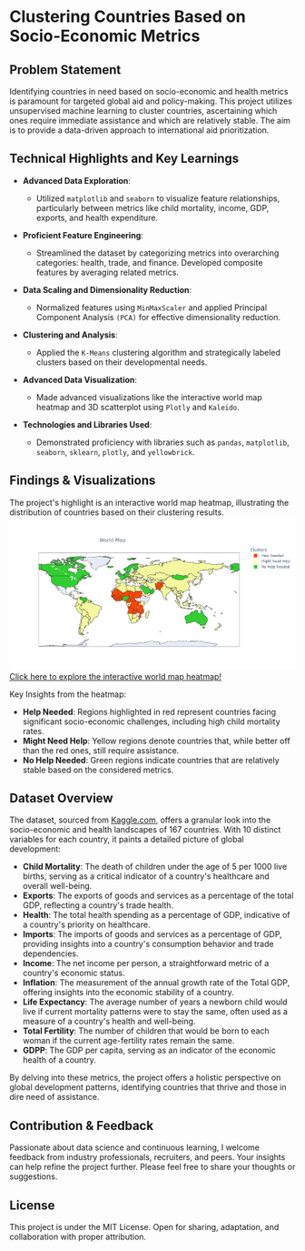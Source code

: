 # Clustering Countries Based on Socio-Economic Metrics

## Problem Statement
Identifying countries in need based on socio-economic and health metrics is paramount for targeted global aid and policy-making. This project utilizes unsupervised machine learning to cluster countries, ascertaining which ones require immediate assistance and which are relatively stable. The aim is to provide a data-driven approach to international aid prioritization.

## Technical Highlights and Key Learnings

- **Advanced Data Exploration**:
  - Utilized `matplotlib` and `seaborn` to visualize feature relationships, particularly between metrics like child mortality, income, GDP, exports, and health expenditure.

- **Proficient Feature Engineering**:
  - Streamlined the dataset by categorizing metrics into overarching categories: health, trade, and finance. Developed composite features by averaging related metrics.

- **Data Scaling and Dimensionality Reduction**:
  - Normalized features using `MinMaxScaler` and applied Principal Component Analysis `(PCA)` for effective dimensionality reduction.

- **Clustering and Analysis**:
  - Applied the `K-Means` clustering algorithm and strategically labeled clusters based on their developmental needs.

- **Advanced Data Visualization**:
  - Made advanced visualizations like the interactive world map heatmap and 3D scatterplot using `Plotly` and `Kaleido`.

- **Technologies and Libraries Used**: 
  - Demonstrated proficiency with libraries such as `pandas`, `matplotlib`, `seaborn`, `sklearn`, `plotly`, and `yellowbrick`.

## Findings & Visualizations

The project's highlight is an interactive world map heatmap, illustrating the distribution of countries based on their clustering results. 
![World Map](./cluster_worldmap_image.png)
[Click here to explore the interactive world map heatmap!](https://KgKevin0.github.io/Clustering-Countries-In-Need/cluster_worldmap.html)

Key Insights from the heatmap:
- **Help Needed**: Regions highlighted in red represent countries facing significant socio-economic challenges, including high child mortality rates.
- **Might Need Help**: Yellow regions denote countries that, while better off than the red ones, still require assistance.
- **No Help Needed**: Green regions indicate countries that are relatively stable based on the considered metrics.

## Dataset Overview

The dataset, sourced from [Kaggle.com](https://www.kaggle.com/datasets/rohan0301/unsupervised-learning-on-country-data), offers a granular look into the socio-economic and health landscapes of 167 countries. With 10 distinct variables for each country, it paints a detailed picture of global development:

- **Child Mortality**: The death of children under the age of 5 per 1000 live births, serving as a critical indicator of a country's healthcare and overall well-being.
- **Exports**: The exports of goods and services as a percentage of the total GDP, reflecting a country's trade health.
- **Health**: The total health spending as a percentage of GDP, indicative of a country's priority on healthcare.
- **Imports**: The imports of goods and services as a percentage of GDP, providing insights into a country's consumption behavior and trade dependencies.
- **Income**: The net income per person, a straightforward metric of a country's economic status.
- **Inflation**: The measurement of the annual growth rate of the Total GDP, offering insights into the economic stability of a country.
- **Life Expectancy**: The average number of years a newborn child would live if current mortality patterns were to stay the same, often used as a measure of a country's health and well-being.
- **Total Fertility**: The number of children that would be born to each woman if the current age-fertility rates remain the same.
- **GDPP**: The GDP per capita, serving as an indicator of the economic health of a country.
  
By delving into these metrics, the project offers a holistic perspective on global development patterns, identifying countries that thrive and those in dire need of assistance.

## Contribution & Feedback

Passionate about data science and continuous learning, I welcome feedback from industry professionals, recruiters, and peers. Your insights can help refine the project further. Please feel free to share your thoughts or suggestions.

## License
This project is under the MIT License. Open for sharing, adaptation, and collaboration with proper attribution.
